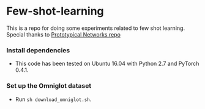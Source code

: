 # Few-shot-learning
This is a repo for doing some experiments related to few shot learning.
Special thanks to [Prototypical Networks repo](https://github.com/jakesnell/prototypical-networks)

### Install dependencies

* This code has been tested on Ubuntu 16.04 with Python 2.7 and PyTorch 0.4.1.

### Set up the Omniglot dataset

* Run `sh download_omniglot.sh`.